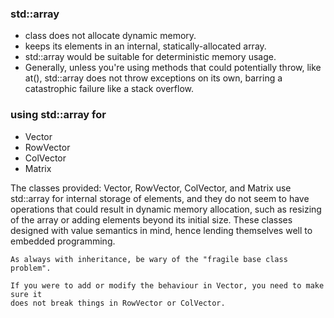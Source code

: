 ### std::array 
- class does not allocate dynamic memory. 
- keeps its elements in an internal, statically-allocated array. 
- std::array would be suitable for deterministic memory usage.
- Generally, unless you're using methods that could potentially throw, like at(), std::array does not throw exceptions on its own, barring a catastrophic failure like a stack overflow.

### using std::array for
  - Vector 
  - RowVector
  - ColVector
  - Matrix

The classes provided: Vector, RowVector, ColVector, and Matrix 
use std::array for internal storage of elements, and they do not seem to have
operations that could result in dynamic memory allocation, such as resizing 
of the array or adding elements beyond its initial size. These classes designed 
with value semantics in mind, hence lending themselves well 
to embedded programming.

```angular2html
As always with inheritance, be wary of the "fragile base class problem". 

If you were to add or modify the behaviour in Vector, you need to make sure it 
does not break things in RowVector or ColVector.
``` 
